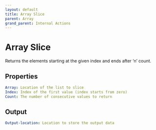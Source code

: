 ```yaml
---
layout: default
title: Array Slice
parent: Array
grand_parent: Internal Actions
---
```

# Array Slice
Returns the elements starting at the given index and ends after ‘n’ count.

## Properties
```yaml
Array: Location of the list to slice
Index: Index of the first value (index starts from zero)
Count: The number of consecutive values to return
```

## Output
```yaml
Output-location: Location to store the output data
```

